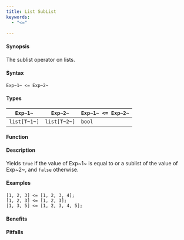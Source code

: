 ```yaml
---
title: List SubList
keywords:
  - "<="

---
```


#### Synopsis

The sublist operator on lists.

#### Syntax

`Exp~1~ <= Exp~2~`

#### Types


| `Exp~1~`     |  `Exp~2~`     | `Exp~1~ <= Exp~2~`  |
| --- | --- | --- |
| `list[T~1~]` |  `list[T~2~]` | `bool`                |


#### Function

#### Description

Yields `true` if the value of Exp~1~ is equal to or a sublist of the value of Exp~2~,  and `false` otherwise.

#### Examples

```rascal-shell
[1, 2, 3] <= [1, 2, 3, 4];
[1, 2, 3] <= [1, 2, 3];
[1, 3, 5] <= [1, 2, 3, 4, 5];
```

#### Benefits

#### Pitfalls


